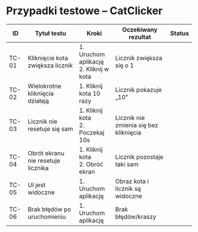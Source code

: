 # Przypadki testowe – CatClicker

| ID    | Tytuł testu                        | Kroki                                     | Oczekiwany rezultat                    | Status |
| ----- | ---------------------------------- | ----------------------------------------- | -------------------------------------- | ------ |
| TC-01 | Kliknięcie kota zwiększa licznik   | 1. Uruchom aplikację<br>2. Kliknij w kota | Licznik zwiększa się o 1               |        |
| TC-02 | Wielokrotne kliknięcia działają    | 1. Kliknij kota 10 razy                   | Licznik pokazuje „10”                  |        |
| TC-03 | Licznik nie resetuje się sam       | 1. Kliknij kota<br>2. Poczekaj 10s        | Licznik nie zmienia się bez kliknięcia |        |
| TC-04 | Obrót ekranu nie resetuje licznika | 1. Kliknij kota<br>2. Obróć ekran         | Licznik pozostaje taki sam             |        |
| TC-05 | UI jest widoczne                   | 1. Uruchom aplikację                      | Obraz kota i licznik są widoczne       |        |
| TC-06 | Brak błędów po uruchomieniu        | 1. Uruchom aplikację                      | Brak błędów/kraszy                     |        |
